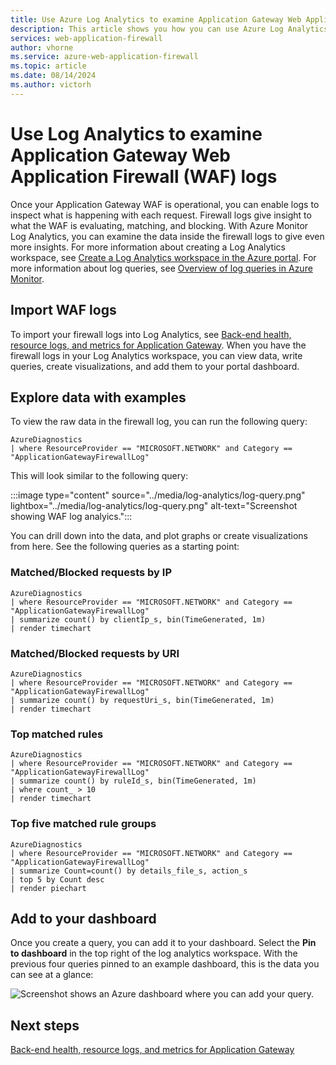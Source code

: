 ```yaml
---
title: Use Azure Log Analytics to examine Application Gateway Web Application Firewall logs
description: This article shows you how you can use Azure Log Analytics to examine Application Gateway Web Application Firewall logs
services: web-application-firewall
author: vhorne
ms.service: azure-web-application-firewall
ms.topic: article
ms.date: 08/14/2024
ms.author: victorh
---
```


# Use Log Analytics to examine Application Gateway Web Application Firewall (WAF) logs

Once your Application Gateway WAF is operational, you can enable logs to inspect what is happening with each request. Firewall logs give insight to what the WAF is evaluating, matching, and blocking. With Azure Monitor Log Analytics, you can examine the data inside the firewall logs to give even more insights. For more information about creating a Log Analytics workspace, see [Create a Log Analytics workspace in the Azure portal](../../azure-monitor/logs/quick-create-workspace.md). For more information about log queries, see [Overview of log queries in Azure Monitor](../../azure-monitor/logs/log-query-overview.md).

## Import WAF logs

To import your firewall logs into Log Analytics, see [Back-end health, resource logs, and metrics for Application Gateway](../../application-gateway/application-gateway-diagnostics.md#diagnostic-logging). When you have the firewall logs in your Log Analytics workspace, you can view data, write queries, create visualizations, and add them to your portal dashboard.

## Explore data with examples

To view the raw data in the firewall log, you can run the following query:

```
AzureDiagnostics 
| where ResourceProvider == "MICROSOFT.NETWORK" and Category == "ApplicationGatewayFirewallLog"
```

This will look similar to the following query:

:::image type="content" source="../media/log-analytics/log-query.png" lightbox="../media/log-analytics/log-query.png" alt-text="Screenshot showing WAF log analyics.":::

You can drill down into the data, and plot graphs or create visualizations from here. See the following queries as a starting point:

### Matched/Blocked requests by IP

```
AzureDiagnostics
| where ResourceProvider == "MICROSOFT.NETWORK" and Category == "ApplicationGatewayFirewallLog"
| summarize count() by clientIp_s, bin(TimeGenerated, 1m)
| render timechart
```

### Matched/Blocked requests by URI

```
AzureDiagnostics
| where ResourceProvider == "MICROSOFT.NETWORK" and Category == "ApplicationGatewayFirewallLog"
| summarize count() by requestUri_s, bin(TimeGenerated, 1m)
| render timechart
```

### Top matched rules

```
AzureDiagnostics
| where ResourceProvider == "MICROSOFT.NETWORK" and Category == "ApplicationGatewayFirewallLog"
| summarize count() by ruleId_s, bin(TimeGenerated, 1m)
| where count_ > 10
| render timechart
```

### Top five matched rule groups

```
AzureDiagnostics
| where ResourceProvider == "MICROSOFT.NETWORK" and Category == "ApplicationGatewayFirewallLog"
| summarize Count=count() by details_file_s, action_s
| top 5 by Count desc
| render piechart
```

## Add to your dashboard

Once you create a query, you can add it to your dashboard.  Select the **Pin to dashboard** in the top right of the log analytics workspace. With the previous four queries pinned to an example dashboard, this is the data you can see at a glance:

![Screenshot shows an Azure dashboard where you can add your query.](../media/log-analytics/dashboard.png)

## Next steps

[Back-end health, resource logs, and metrics for Application Gateway](../../application-gateway/application-gateway-diagnostics.md)